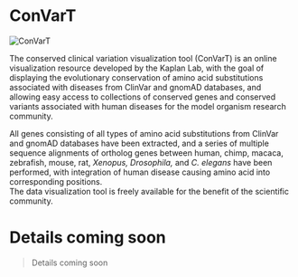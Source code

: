# ConVarT

![ConVarT](http://convart.org/files/img/convart_black.png)


The conserved clinical variation visualization tool (ConVarT) is an online visualization resource developed by the Kaplan Lab, with the goal of displaying the evolutionary conservation of amino acid substitutions associated with diseases from ClinVar and gnomAD databases, and allowing easy access to collections of conserved genes and conserved variants associated with human diseases for the model organism research community.  
  
All genes consisting of all types of amino acid substitutions from ClinVar and gnomAD databases have been extracted, and a series of multiple sequence alignments of ortholog genes between human, chimp, macaca, zebrafish, mouse, rat, _Xenopus, Drosophila,_ and _C. elegans_ have been performed, with integration of human disease causing amino acid into corresponding positions.  
The data visualization tool is freely available for the benefit of the scientific community.  


# Details coming soon
> Details coming soon
